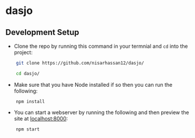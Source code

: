 # dasjo

## Development Setup

- Clone the repo by running this command in your termnial and `cd` into the project:

```bash
    git clone https://github.com/nisarhassan12/dasjo/

    cd dasjo/
```

- Make sure that you have Node installed if so then you can run the following:

```
    npm install
```

- You can start a webserver by running the following and then preview the site at [localhost:8000](localhost:8000):

```
    npm start
```

